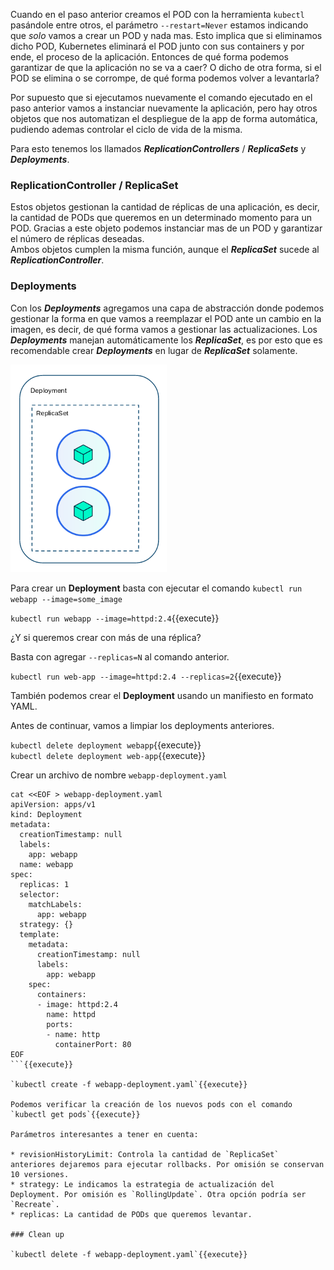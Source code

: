 Cuando en el paso anterior creamos el POD con la herramienta `kubectl` pasándole entre otros, el parámetro `--restart=Never` estamos indicando que _solo_ vamos a crear un POD y nada mas. Esto implica que si eliminamos dicho POD, Kubernetes eliminará el POD junto con sus containers y por ende, el proceso de la aplicación. Entonces de qué forma podemos garantizar de que la aplicación no se va a caer? O dicho de otra forma, si el POD se elimina o se corrompe, de qué forma podemos volver a levantarla?  

Por supuesto que si ejecutamos nuevamente el comando ejecutado en el paso anterior vamos a instanciar nuevamente la aplicación, pero hay otros objetos que nos automatizan el despliegue de la app de forma automática, pudiendo ademas controlar el ciclo de vida de la misma.  

Para esto tenemos los llamados _**ReplicationControllers**_ /  _**ReplicaSets**_ y _**Deployments**_.  

### ReplicationController / ReplicaSet

Estos objetos gestionan la cantidad de réplicas de una aplicación, es decir, la cantidad de PODs que queremos en un determinado momento para un POD. Gracias a este objeto podemos instanciar mas de un POD y garantizar el número de réplicas deseadas.  
Ambos objetos cumplen la misma función, aunque el _**ReplicaSet**_ sucede al _**ReplicationController**_.  

### Deployments

Con los _**Deployments**_ agregamos una capa de abstracción donde podemos gestionar la forma en que vamos a reemplazar el POD ante un cambio en la imagen, es decir, de qué forma vamos a gestionar las actualizaciones. Los _**Deployments**_ manejan automáticamente los _**ReplicaSet**_, es por esto que es recomendable crear _**Deployments**_ en lugar de _**ReplicaSet**_ solamente.  

![Deployment](./assets/deployment.png)  


Para crear un **Deployment** basta con ejecutar el comando `kubectl run webapp --image=some_image`  

`kubectl run webapp --image=httpd:2.4`{{execute}}  

¿Y si queremos crear con más de una réplica?  

Basta con agregar `--replicas=N` al comando anterior.  

`kubectl run web-app --image=httpd:2.4 --replicas=2`{{execute}}  

También podemos crear el **Deployment** usando un manifiesto en formato YAML.  

Antes de continuar, vamos a limpiar los deployments anteriores.  

`kubectl delete deployment webapp`{{execute}}  
`kubectl delete deployment web-app`{{execute}}  

Crear un archivo de nombre `webapp-deployment.yaml`  

```
cat <<EOF > webapp-deployment.yaml
apiVersion: apps/v1
kind: Deployment
metadata:
  creationTimestamp: null
  labels:
    app: webapp
  name: webapp
spec:
  replicas: 1
  selector:
    matchLabels:
      app: webapp
  strategy: {}
  template:
    metadata:
      creationTimestamp: null
      labels:
        app: webapp
    spec:
      containers:
      - image: httpd:2.4
        name: httpd
        ports: 
        - name: http
          containerPort: 80    
EOF
```{{execute}}  

`kubectl create -f webapp-deployment.yaml`{{execute}}  

Podemos verificar la creación de los nuevos pods con el comando `kubectl get pods`{{execute}}  

Parámetros interesantes a tener en cuenta:  

* revisionHistoryLimit: Controla la cantidad de `ReplicaSet` anteriores dejaremos para ejecutar rollbacks. Por omisión se conservan 10 versiones.    
* strategy: Le indicamos la estrategia de actualización del Deployment. Por omisión es `RollingUpdate`. Otra opción podría ser `Recreate`.  
* replicas: La cantidad de PODs que queremos levantar.  

### Clean up

`kubectl delete -f webapp-deployment.yaml`{{execute}}  
